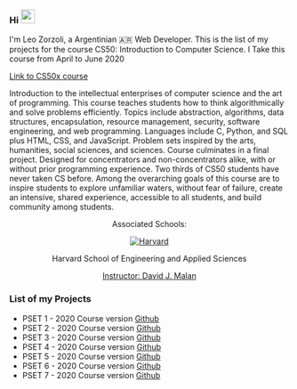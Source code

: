 ### Hi <img src="https://media.giphy.com/media/hvRJCLFzcasrR4ia7z/giphy.gif" width="25px"> 

I'm Leo Zorzoli, a Argentinian 🇦🇷 Web Developer. This is the list of my projects for the course CS50: Introduction to Computer Science. I Take this course from April to June 2020

<a href="https://cs50.harvard.edu/x/2021/">
  Link to CS50x course 
</a>

Introduction to the intellectual enterprises of computer science and the art of programming. This course teaches students how to think algorithmically and solve problems efficiently. Topics include abstraction, algorithms, data structures, encapsulation, resource management, security, software engineering, and web programming. Languages include C, Python, and SQL plus HTML, CSS, and JavaScript. Problem sets inspired by the arts, humanities, social sciences, and sciences. Course culminates in a final project. Designed for concentrators and non-concentrators alike, with or without prior programming experience. Two thirds of CS50 students have never taken CS before. Among the overarching goals of this course are to inspire students to explore unfamiliar waters, without fear of failure, create an intensive, shared experience, accessible to all students, and build community among students.

<div align="center">
  <p>Associated Schools:</p>
  <a href="#">
    <img alt="Harvard" src="https://online-learning.harvard.edu/sites/default/files/shields/harvard-engineering.png" />
  </a>
  <p>Harvard School of Engineering and Applied Sciences</p>
  <a href="https://online-learning.harvard.edu/instructor/david-j-malan">Instructor: David J. Malan </a>
</div>

### List of my Projects
<ul>
  <li>PSET 1 - 2020 Course version <a href="https://github.com/LeoZorzoli/CS50x/tree/master/pset1">Github</a></li>
  <li>PSET 2 - 2020 Course version <a href="https://github.com/LeoZorzoli/CS50x/tree/master/Pset2">Github</a></li>
  <li>PSET 3 - 2020 Course version <a href="https://github.com/LeoZorzoli/CS50x/tree/master/pset3">Github</a></li>
  <li>PSET 4 - 2020 Course version <a href="https://github.com/LeoZorzoli/CS50x/tree/master/pset4">Github</a></li>
  <li>PSET 5 - 2020 Course version <a href="https://github.com/LeoZorzoli/CS50x/tree/master/pset5/speller">Github</a></li>
  <li>PSET 6 - 2020 Course version <a href="https://github.com/LeoZorzoli/CS50x/tree/master/pset6">Github</a></li>
  <li>PSET 7 - 2020 Course version <a href="https://github.com/LeoZorzoli/CS50x/tree/master/pset7">Github</a></li>
</ul>
